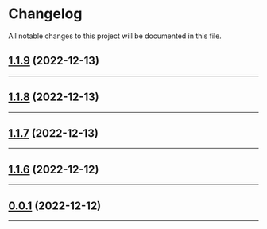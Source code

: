 <!--- BEGIN HEADER -->
# Changelog

All notable changes to this project will be documented in this file.
<!--- END HEADER -->

## [1.1.9](https://github.com/Palmer-Johnson/pje-shared/compare/v1.1.8...v1.1.9) (2022-12-13)


---

## [1.1.8](https://github.com/Palmer-Johnson/pje-shared/compare/v1.1.7...v1.1.8) (2022-12-13)


---

## [1.1.7](https://github.com/Palmer-Johnson/pje-shared/compare/v1.1.6...v1.1.7) (2022-12-13)


---

## [1.1.6](https://github.com/Palmer-Johnson/pje-shared/compare/v1.1.5...v1.1.6) (2022-12-12)


---

## [0.0.1](https://github.com/Palmer-Johnson/pje-shared/compare/0.0.0...v0.0.1) (2022-12-12)


---

